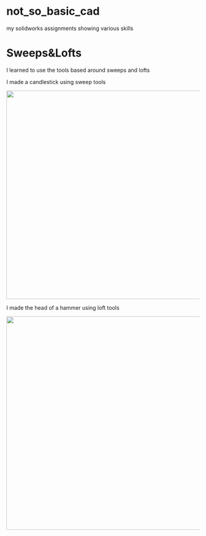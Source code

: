 # not_so_basic_cad
my solidworks assignments showing various skills

# Sweeps&Lofts
I learned to use the tools based around sweeps and lofts

I made a candlestick using sweep tools

<img src="https://lh3.googleusercontent.com/Fy3_ZZVG8ChK4g8lInav8xSL0oKue2Sx9Deutfvc1rBIf77Zo6tdmdNVpLc6eL6J4LT4_Q=s90" height="544" width="574"/>

I made the head of a hammer using loft tools

<img src="https://lh3.googleusercontent.com/f-dXoWFtiasxEXpYhxkYcTLbzVYSIb859CP8-23d0BmSWCIeuiu8UIHzZwex0JtXDSbYjw=s122" height="557" width="799"/>
